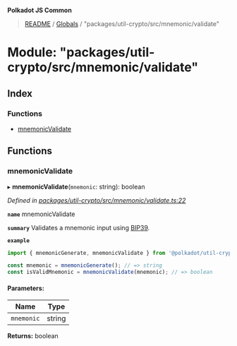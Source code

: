 **Polkadot JS Common**

> [README](../README.md) / [Globals](../globals.md) / "packages/util-crypto/src/mnemonic/validate"

# Module: "packages/util-crypto/src/mnemonic/validate"

## Index

### Functions

* [mnemonicValidate](_packages_util_crypto_src_mnemonic_validate_.md#mnemonicvalidate)

## Functions

### mnemonicValidate

▸ **mnemonicValidate**(`mnemonic`: string): boolean

*Defined in [packages/util-crypto/src/mnemonic/validate.ts:22](https://github.com/polkadot-js/common/blob/ce964d2f/packages/util-crypto/src/mnemonic/validate.ts#L22)*

**`name`** mnemonicValidate

**`summary`** Validates a mnemonic input using [BIP39](https://github.com/bitcoin/bips/blob/master/bip-0039.mediawiki).

**`example`** 
<BR>

```javascript
import { mnemonicGenerate, mnemonicValidate } from '@polkadot/util-crypto';

const mnemonic = mnemonicGenerate(); // => string
const isValidMnemonic = mnemonicValidate(mnemonic); // => boolean
```

#### Parameters:

Name | Type |
------ | ------ |
`mnemonic` | string |

**Returns:** boolean
